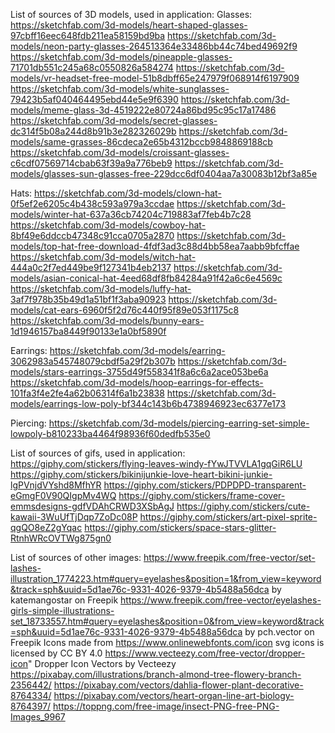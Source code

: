 List of sources of 3D models, used in application:
Glasses:
https://sketchfab.com/3d-models/heart-shaped-glasses-97cbff16eec648fdb211ea58159bd9ba
https://sketchfab.com/3d-models/neon-party-glasses-264513364e33486bb44c74bed49692f9
https://sketchfab.com/3d-models/pineapple-glasses-71701db551c245a68c0550826a584274
https://sketchfab.com/3d-models/vr-headset-free-model-51b8dbff65e247979f068914f6197909
https://sketchfab.com/3d-models/white-sunglasses-79423b5af040464495ebd44e5e9f6390
https://sketchfab.com/3d-models/meme-glass-3d-4519222e80724a86bd95c95c17a17486
https://sketchfab.com/3d-models/secret-glasses-dc314f5b08a244d8b91b3e282326029b
https://sketchfab.com/3d-models/same-grasses-86cdeca2e65b4312bccb9848869188cb
https://sketchfab.com/3d-models/croissant-glasses-c6cdf07569714cbab63f39a9a776beb9
https://sketchfab.com/3d-models/glasses-sun-glasses-free-229dcc6df0404aa7a30083b12bf3a85e

Hats:
https://sketchfab.com/3d-models/clown-hat-0f5ef2e6205c4b438c593a979a3ccdae
https://sketchfab.com/3d-models/winter-hat-637a36cb74204c719883af7feb4b7c28
https://sketchfab.com/3d-models/cowboy-hat-8bf49e6ddccb47348c91cca0705a2870
https://sketchfab.com/3d-models/top-hat-free-download-4fdf3ad3c88d4bb58ea7aabb9bfcffae
https://sketchfab.com/3d-models/witch-hat-444a0c2f7ed449be9f127341b4eb2137
https://sketchfab.com/3d-models/asian-conical-hat-4eed68df8fb84284a91f42a6c6e4569c
https://sketchfab.com/3d-models/luffy-hat-3af7f978b35b49d1a51bf1f3aba90923
https://sketchfab.com/3d-models/cat-ears-6960f5f2d76c440f95f89e053f1175c8
https://sketchfab.com/3d-models/bunny-ears-1d1946157ba8449f90133e1a0bf5890f

Earrings:
https://sketchfab.com/3d-models/earring-3062983a545748079cbdf5a29f2b307b
https://sketchfab.com/3d-models/stars-earrings-3755d49f558341f8a6c6a2ace053be6a
https://sketchfab.com/3d-models/hoop-earrings-for-effects-101fa3f4e2fe4a62b06314f6a1b23838
https://sketchfab.com/3d-models/earrings-low-poly-bf344c143b6b4738946923ec6377e173

Piercing:
https://sketchfab.com/3d-models/piercing-earring-set-simple-lowpoly-b810233ba4464f98936f60dedfb535e0

List of sources of gifs, used in application:
https://giphy.com/stickers/flying-leaves-windy-fYwJTVVLA1gqGiR6LU
https://giphy.com/stickers/bikinijunkie-love-heart-bikini-junkie-lgPVnjdVYshd8MfhYR
https://giphy.com/stickers/PDPDPD-transparent-eGmgF0V90QIgpMv4WQ
https://giphy.com/stickers/frame-cover-emmsdesigns-gdfVDAhCRWD3XSbAgJ
https://giphy.com/stickers/cute-kawaii-3WuUfTjDqp7ZoDc08P
https://giphy.com/stickers/art-pixel-sprite-qgQO8eZ2gYqac
https://giphy.com/stickers/space-stars-glitter-RtnhWRcOVTWg875gn0



List of sources of other images:
https://www.freepik.com/free-vector/set-lashes-illustration_1774223.htm#query=eyelashes&position=1&from_view=keyword&track=sph&uuid=5d1ae76c-9331-4026-9379-4b5488a56dca  by katemangostar on Freepik
https://www.freepik.com/free-vector/eyelashes-girls-simple-illustrations-set_18733557.htm#query=eyelashes&position=0&from_view=keyword&track=sph&uuid=5d1ae76c-9331-4026-9379-4b5488a56dca  by pch.vector on Freepik
Icons made from https://www.onlinewebfonts.com/icon svg icons is licensed by CC BY 4.0
https://www.vecteezy.com/free-vector/dropper-icon" Dropper Icon Vectors by Vecteezy
https://pixabay.com/illustrations/branch-almond-tree-flowery-branch-2356442/
https://pixabay.com/vectors/dahlia-flower-plant-decorative-8764334/
https://pixabay.com/vectors/heart-organ-line-art-biology-8764397/
https://toppng.com/free-image/insect-PNG-free-PNG-Images_9967